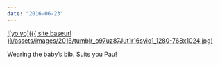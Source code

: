 ```yaml
---
date: "2016-06-23"
---
```


[![yo yo]({{ site.baseurl }}/assets/images/2016/tumblr_o97uz87Jut1r16syio1_1280-768x1024.jpg)](https://mananamanana.com/ohpiglet/wp-content/uploads/2016/06/tumblr_o97uz87Jut1r16syio1_1280.jpg)

Wearing the baby’s bib. Suits you Pau!
